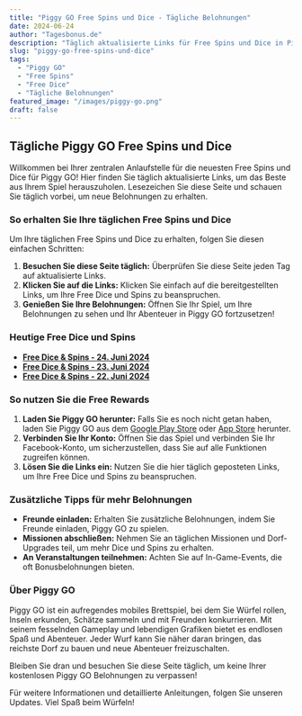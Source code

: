 ```yaml
---
title: "Piggy GO Free Spins und Dice - Tägliche Belohnungen"
date: 2024-06-24
author: "Tagesbonus.de"
description: "Täglich aktualisierte Links für Free Spins und Dice in Piggy GO. Bleiben Sie mit unseren täglichen Belohnungen im Spiel vorne."
slug: "piggy-go-free-spins-und-dice"
tags: 
  - "Piggy GO"
  - "Free Spins"
  - "Free Dice"
  - "Tägliche Belohnungen"
featured_image: "/images/piggy-go.png"
draft: false
---
```


## Tägliche Piggy GO Free Spins und Dice

Willkommen bei Ihrer zentralen Anlaufstelle für die neuesten Free Spins und Dice für Piggy GO! Hier finden Sie täglich aktualisierte Links, um das Beste aus Ihrem Spiel herauszuholen. Lesezeichen Sie diese Seite und schauen Sie täglich vorbei, um neue Belohnungen zu erhalten.

### So erhalten Sie Ihre täglichen Free Spins und Dice

Um Ihre täglichen Free Spins und Dice zu erhalten, folgen Sie diesen einfachen Schritten:

1. **Besuchen Sie diese Seite täglich:** Überprüfen Sie diese Seite jeden Tag auf aktualisierte Links.
2. **Klicken Sie auf die Links:** Klicken Sie einfach auf die bereitgestellten Links, um Ihre Free Dice und Spins zu beanspruchen.
3. **Genießen Sie Ihre Belohnungen:** Öffnen Sie Ihr Spiel, um Ihre Belohnungen zu sehen und Ihr Abenteuer in Piggy GO fortzusetzen!

### Heutige Free Dice und Spins

- **[Free Dice & Spins - 24. Juni 2024](#)**
- **[Free Dice & Spins - 23. Juni 2024](#)**
- **[Free Dice & Spins - 22. Juni 2024](#)**

### So nutzen Sie die Free Rewards

1. **Laden Sie Piggy GO herunter:** Falls Sie es noch nicht getan haben, laden Sie Piggy GO aus dem [Google Play Store](https://play.google.com) oder [App Store](https://apps.apple.com) herunter.
2. **Verbinden Sie Ihr Konto:** Öffnen Sie das Spiel und verbinden Sie Ihr Facebook-Konto, um sicherzustellen, dass Sie auf alle Funktionen zugreifen können.
3. **Lösen Sie die Links ein:** Nutzen Sie die hier täglich geposteten Links, um Ihre Free Dice und Spins zu beanspruchen.

### Zusätzliche Tipps für mehr Belohnungen

- **Freunde einladen:** Erhalten Sie zusätzliche Belohnungen, indem Sie Freunde einladen, Piggy GO zu spielen.
- **Missionen abschließen:** Nehmen Sie an täglichen Missionen und Dorf-Upgrades teil, um mehr Dice und Spins zu erhalten.
- **An Veranstaltungen teilnehmen:** Achten Sie auf In-Game-Events, die oft Bonusbelohnungen bieten.

### Über Piggy GO

Piggy GO ist ein aufregendes mobiles Brettspiel, bei dem Sie Würfel rollen, Inseln erkunden, Schätze sammeln und mit Freunden konkurrieren. Mit seinem fesselnden Gameplay und lebendigen Grafiken bietet es endlosen Spaß und Abenteuer. Jeder Wurf kann Sie näher daran bringen, das reichste Dorf zu bauen und neue Abenteuer freizuschalten.

Bleiben Sie dran und besuchen Sie diese Seite täglich, um keine Ihrer kostenlosen Piggy GO Belohnungen zu verpassen!

Für weitere Informationen und detaillierte Anleitungen, folgen Sie unseren Updates. Viel Spaß beim Würfeln!